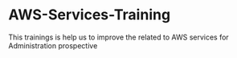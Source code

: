 # AWS-Services-Training
This trainings is help us to improve the related to AWS services for Administration prospective

